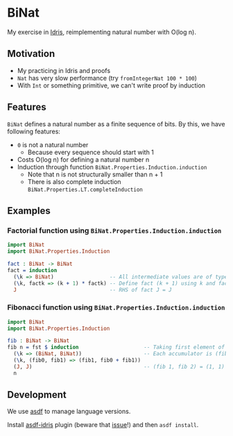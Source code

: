 # BiNat

My exercise in [Idris](https://www.idris-lang.org/), reimplementing natural number with O(log n).

## Motivation

- My practicing in Idris and proofs
- `Nat` has very slow performance (try `fromIntegerNat 100 * 100`)
- With `Int` or something primitive, we can't write proof by induction

## Features

`BiNat` defines a natural number as a finite sequence of bits. By this, we have following features:

- `0` is not a natural number
  - Because every sequence should start with 1
- Costs O(log n) for defining a natural number n
- Induction through function `BiNat.Properties.Induction.induction`
  - Note that n is not structurally smaller than n + 1
  - There is also complete induction `BiNat.Properties.LT.completeInduction`

## Examples

### Factorial function using `BiNat.Properties.Induction.induction`

```idr
import BiNat
import BiNat.Properties.Induction

fact : BiNat -> BiNat
fact = induction
  (\k => BiNat)                  -- All intermediate values are of type BiNat
  (\k, factk => (k + 1) * factk) -- Define fact (k + 1) using k and fact k
  J                              -- RHS of fact J = J
```

### Fibonacci function using `BiNat.Properties.Induction.induction`

```idr
import BiNat
import BiNat.Properties.Induction

fib : BiNat -> BiNat
fib n = fst $ induction                     -- Taking first element of the pair (fib n, fib (n + 1))
  (\k => (BiNat, BiNat))                    -- Each accumulator is (fib k, fib (k + 1))
  (\k, (fib0, fib1) => (fib1, fib0 + fib1))
  (J, J)                                    -- (fib 1, fib 2) = (1, 1)
  n
```

## Development

We use [asdf](https://github.com/asdf-vm/asdf) to manage language versions.

Install [asdf-idris](https://github.com/vic/asdf-idris) plugin (beware that [issue](https://github.com/vic/asdf-idris/issues/1)!) and then `asdf install`.
